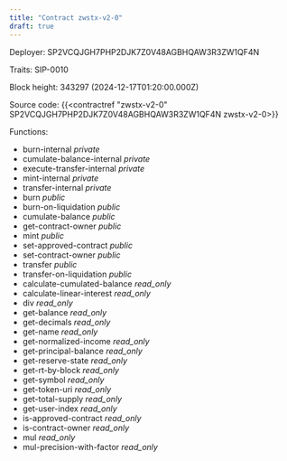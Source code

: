 ```yaml
---
title: "Contract zwstx-v2-0"
draft: true
---
```

Deployer: SP2VCQJGH7PHP2DJK7Z0V48AGBHQAW3R3ZW1QF4N

Traits:
 SIP-0010



Block height: 343297 (2024-12-17T01:20:00.000Z)

Source code: {{<contractref "zwstx-v2-0" SP2VCQJGH7PHP2DJK7Z0V48AGBHQAW3R3ZW1QF4N zwstx-v2-0>}}

Functions:

* burn-internal _private_
* cumulate-balance-internal _private_
* execute-transfer-internal _private_
* mint-internal _private_
* transfer-internal _private_
* burn _public_
* burn-on-liquidation _public_
* cumulate-balance _public_
* get-contract-owner _public_
* mint _public_
* set-approved-contract _public_
* set-contract-owner _public_
* transfer _public_
* transfer-on-liquidation _public_
* calculate-cumulated-balance _read_only_
* calculate-linear-interest _read_only_
* div _read_only_
* get-balance _read_only_
* get-decimals _read_only_
* get-name _read_only_
* get-normalized-income _read_only_
* get-principal-balance _read_only_
* get-reserve-state _read_only_
* get-rt-by-block _read_only_
* get-symbol _read_only_
* get-token-uri _read_only_
* get-total-supply _read_only_
* get-user-index _read_only_
* is-approved-contract _read_only_
* is-contract-owner _read_only_
* mul _read_only_
* mul-precision-with-factor _read_only_
